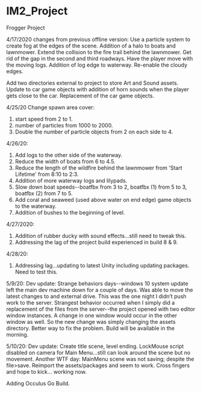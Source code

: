 # IM2_Project
Frogger Project

4/17/2020 changes from previous offline version:
Use a particle system to create fog at the edges of the scene.
Addition of a halo to boats and lawnmower.
Extend the collision to the fire trail behind the lawnmower.
Get rid of the gap in the second and third roadways.
Have the player move with the moving logs.
Addition of log edge to waterway.
Re-enable the cloudy edges.

Add two directories external to project to store Art and Sound assets.
Update to car game objects with addition of horn sounds when the player gets close to the car. 
Replacement of the car game objects.

4/25/20 
Change spawn area cover:
1) start speed from 2 to 1.
2) number of particles from 1000 to 2000.
3) Double the number of particle objects from 2 on each side to 4.

4/26/20:
1) Add logs to the other side of the waterway.
2) Reduce the width of boats from 6 to 4.5.
3) Reduce the length of the wildfire behind the lawnmower from 'Start Lifetime' from 8:10 to 2:3.
4) Addition of more waterway logs and lilypads.
5) Slow down boat speeds--boatfbx from 3 to 2, boatfbx (1) from 5 to 3, boatfbx (2) from 7 to 5.
6) Add coral and seaweed (used above water on end edge) game objects to the waterway.
7) Addition of bushes to the beginning of level.

4/27/2020:
1) Addition of rubber ducky with sound effects...still need to tweak this.
2) Addressing the lag of the project build experienced in build 8 & 9.

4/28/20:
1) Addressing lag...updating to latest Unity including updating packages. Need to test this.

5/9/20:
Dev update:
Strange behaviors days--windows 10 system update left the main dev machine down for a couple of days. Was able to move the latest changes to and external drive. This was the one night I didn’t push work to the server. Strangest behavior occurred when I simply did a replacement of the files from the server--the project opened with two editor window instances. A change in one window would occur in the other window as well. So the new change was simply changing the assets directory. Better way to fix the problem. Build will be available in the morning.

5/10/20:
Dev update:
Create title scene, level ending. LockMouse script disabled on camera for Main Menu...still can look around the scene but no movement. Another WTF day: MainMenu scene was not saving; despite the file>save. Reimport the assets/packages and seem to work. Cross fingers and hope to kick... working now. 

Adding Occulus Go Build.
